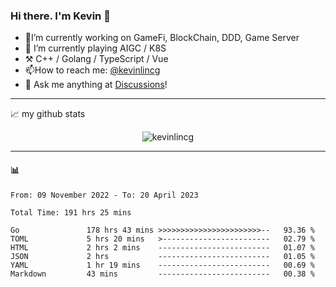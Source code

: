### Hi there. I'm Kevin 👋

- 🔭I’m currently working on GameFi, BlockChain, DDD, Game Server
- 🌱 I’m currently playing AIGC / K8S
-   :hammer_and_pick: C++ / Golang / TypeScript / Vue
- 📫How to reach me: [@kevinlincg](https://twitter.com/kevinlincg) 
-   :thought_balloon: Ask me anything at [Discussions](https://github.com/kevinlincg/kevinlincg/discussions/new)!

---

📈 my github stats

<p align="center"> <img src="https://github-readme-stats-ouuan.vercel.app/api?username=kevinlincg&theme=dark&show_icons=true&count_private=true" alt="kevinlincg" />

---

#### :bar_chart: 

<!--START_SECTION:waka-->

```text
From: 09 November 2022 - To: 20 April 2023

Total Time: 191 hrs 25 mins

Go               178 hrs 43 mins >>>>>>>>>>>>>>>>>>>>>>>--   93.36 %
TOML             5 hrs 20 mins   >------------------------   02.79 %
HTML             2 hrs 2 mins    -------------------------   01.07 %
JSON             2 hrs           -------------------------   01.05 %
YAML             1 hr 19 mins    -------------------------   00.69 %
Markdown         43 mins         -------------------------   00.38 %
```

<!--END_SECTION:waka-->
